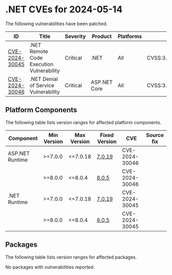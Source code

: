 # .NET CVEs for 2024-05-14

The following vulnerabilities have been patched.

| ID                | Title             | Severity      | Product       | Platforms     | CVSS                         |
| ----------------- | ----------------- | ------------- | ------------- | ------------- | ---------------------------- |
| [CVE-2024-30045][CVE-2024-30045] | .NET Remote Code Execution Vulnerability | Critical | .NET | All | CVSS:3.1/AV:N/AC:L/PR:N/UI:R/S:U/C:L/I:L/A:L/E:U/RL:O/RC:C |
| [CVE-2024-30046][CVE-2024-30046] | .NET Denial of Service Vulnerability | Critical | ASP.NET Core | All | CVSS:3.1/AV:N/AC:H/PR:N/UI:N/S:U/C:N/I:N/A:H/E:U/RL:O/RC:C |


## Platform Components

The following table lists version ranges for affected platform components.

| Component     | Min Version   | Max Version | Fixed Version | CVE     | Source fix |
| ------------- | ------------- | --------- | --------- | ------------- | -------- |
| ASP.NET Runtime | >=7.0.0     | <=7.0.18  | [7.0.19](https://github.com/dotnet/core/blob/main/release-notes/7.0/7.0.19/7.0.19.md) | CVE-2024-30046 |  |
|               | >=8.0.0       | <=8.0.4   | [8.0.5](https://github.com/dotnet/core/blob/main/release-notes/8.0/8.0.5/8.0.5.md) | CVE-2024-30046 |  |
| .NET Runtime  | >=7.0.0       | <=7.0.18  | [7.0.19](https://github.com/dotnet/core/blob/main/release-notes/7.0/7.0.19/7.0.19.md) | CVE-2024-30045 |  |
|               | >=8.0.0       | <=8.0.4   | [8.0.5](https://github.com/dotnet/core/blob/main/release-notes/8.0/8.0.5/8.0.5.md) | CVE-2024-30045 |  |


## Packages

The following table lists version ranges for affected packages.

No packages with vulnerabilities reported.


[CVE-2024-30045]: https://github.com/dotnet/announcements/issues/307
[CVE-2024-30046]: https://github.com/dotnet/announcements/issues/308
